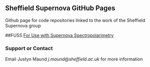 ## Sheffield Supernova GitHub Pages

Github page for code repositories linked to the work of the Sheffield Supernova group

##FUSS 
[For Use with Supernova Spectropolarimetry](https://github.com/sheffield-supernova/FUSS)


### Support or Contact

Email Justyn Maund *j.maund*@*sheffield.ac.uk* for more information
